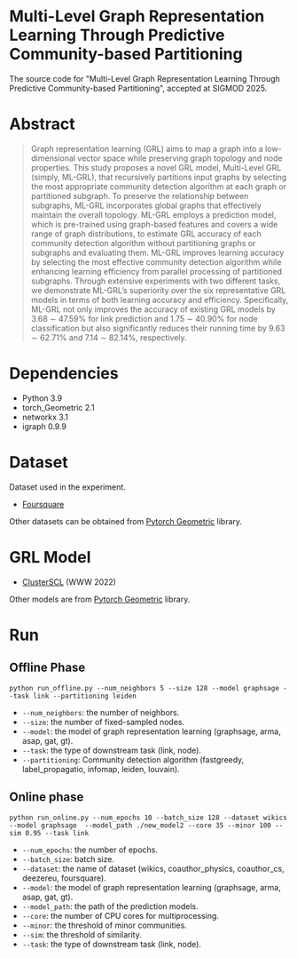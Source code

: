 # Multi-Level Graph Representation Learning Through Predictive Community-based Partitioning
The source code for "Multi-Level Graph Representation Learning Through Predictive Community-based Partitioning", accepted at SIGMOD 2025.

# Abstract
> Graph representation learning (GRL) aims to map a graph into a low-dimensional vector space while preserving graph topology and node properties. This study proposes a novel GRL model, Multi-Level GRL (simply, ML-GRL), that recursively partitions input graphs by selecting the most appropriate community detection algorithm at each graph or partitioned subgraph. To preserve the relationship between subgraphs, ML-GRL incorporates global graphs that effectively maintain the overall topology. ML-GRL employs a prediction model, which is pre-trained using graph-based features and covers a wide range of graph distributions, to estimate GRL accuracy of each community detection algorithm without partitioning graphs or subgraphs and evaluating them. ML-GRL improves learning accuracy by selecting the most effective community detection algorithm while enhancing learning efficiency from parallel processing of partitioned subgraphs. Through extensive experiments with two different tasks, we demonstrate ML-GRL’s superiority over the six representative GRL models in terms of both learning accuracy and efficiency. Specifically, ML-GRL not only improves the accuracy of existing GRL models by 3.68 ∼ 47.59% for link prediction and 1.75 ∼ 40.90% for node classification but also significantly reduces their running time by 9.63 ∼ 62.71% and 7.14 ∼ 82.14%, respectively. 


# Dependencies
- Python 3.9
- torch_Geometric 2.1
- networkx 3.1
- igraph 0.9.9

# Dataset
Dataset used in the experiment.
- [Foursquare](https://sites.google.com/site/yangdingqi/home/foursquare-dataset)

Other datasets can be obtained from [Pytorch Geometric](https://pytorch-geometric.readthedocs.io/en/latest/modules/datasets.html) library. 

# GRL Model
- [ClusterSCL](https://github.com/wyl7/ClusterSCL/tree/main) (WWW 2022)

Other models are from [Pytorch Geometric](https://pytorch-geometric.readthedocs.io/en/latest/modules/nn.html) library. 

# Run
## Offline Phase
```
python run_offline.py --num_neighbors 5 --size 128 --model graphsage --task link --partitioning leiden
```
- `--num_neighbors`: the number of neighbors.
- `--size`: the number of fixed-sampled nodes.
- `--model`: the model of graph representation learning (graphsage, arma, asap, gat, gt).
- `--task`: the type of downstream task (link, node).
- `--partitioning`: Community detection algorithm (fastgreedy, label_propagatio, infomap, leiden, louvain).

## Online phase
```
python run_online.py --num_epochs 10 --batch_size 128 --dataset wikics --model graphsage  --model_path ./new_model2 --core 35 --minor 100 --sim 0.95 --task link
```
- `--num_epochs`: the number of epochs.
- `--batch_size`: batch size.
- `--dataset`: the name of dataset (wikics, coauthor_physics, coauthor_cs, deezereu, foursquare).
- `--model`: the model of graph representation learning (graphsage, arma, asap, gat, gt).
- `--model_path`: the path of the prediction models.
- `--core`: the number of CPU cores for multiprocessing.
- `--minor`: the threshold of minor communities.
- `--sim`: the threshold of similarity.
- `--task`: the type of downstream task (link, node).

